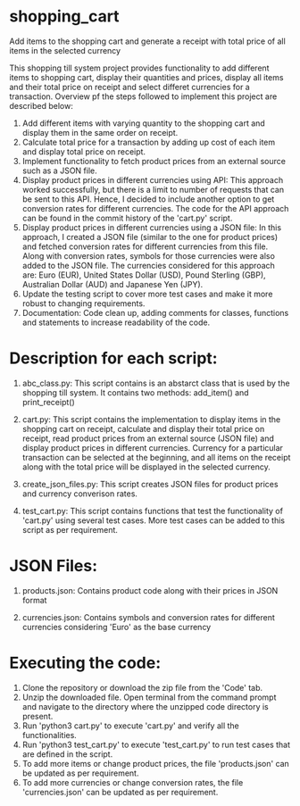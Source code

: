 # shopping_cart
Add items to the shopping cart and generate a receipt with total price of all items in the selected currency

This shopping till system project provides functionality to add different items to shopping cart, display their quantities and prices, display all items and their total price on receipt and select differet currencies for a transaction. Overview pf the steps followed to implement this project are described below:

1. Add different items with varying quantity to the shopping cart and display them in the same order on receipt.
2. Calculate total price for a transaction by adding up cost of each item and display total price on receipt.
3. Implement functionality to fetch product prices from an external source such as a JSON file.
4. Display product prices in different currencies using API: This approach worked successfully, but there is a limit to number of requests that can be sent to this API. Hence, I decided to include another option to get conversion rates for different currencies. The code for the API approach can be found in the commit history of the 'cart.py' script.
5. Display product prices in different currencies using a JSON file: In this approach, I created a JSON file (similar to the one for product prices) and fetched conversion rates for different currencies from this file. Along with conversion rates, symbols for those currencies were also added to the JSON file. The currencies considered for this approach are: Euro (EUR), United States Dollar (USD), Pound Sterling (GBP), Australian Dollar (AUD) and Japanese Yen (JPY).
6. Update the testing script to cover more test cases and make it more robust to changing requirements.
7. Documentation: Code clean up, adding comments for classes, functions and statements to increase readability of the code.

# Description for each script:

1. abc_class.py:
This script contains is an abstarct class that is used by the shopping till system. It contains two methods: add_item() and print_receipt()

2. cart.py:
This script contains the implementation to display items in the shopping cart on receipt, calculate and display their total price on receipt, read product prices from an external source (JSON file) and display product prices in different currencies. Currency for a particular transaction can be selected at the beginning, and all items on the receipt along with the total price will be displayed in the selected currency.

3. create_json_files.py:
This script creates JSON files for product prices and currency converison rates.

4. test_cart.py:
This script contains functions that test the functionality of 'cart.py' using several test cases. More test cases can be added to this script as per requirement.

# JSON Files:

1. products.json:
Contains product code along with their prices in JSON format

2. currencies.json:
Contains symbols and conversion rates for different currencies considering 'Euro' as the base currency

# Executing the code:

1. Clone the repository or download the zip file from the 'Code' tab.
2. Unzip the downloaded file. Open terminal from the command prompt and navigate to the directory where the unzipped code directory is present.
3. Run 'python3 cart.py' to execute 'cart.py' and verify all the functionalities.
4. Run 'python3 test_cart.py' to execute 'test_cart.py' to run test cases that are defined in the script.
5. To add more items or change product prices, the file 'products.json' can be updated as per requirement.
6. To add more currencies or change conversion rates, the file 'currencies.json' can be updated as per requirement.
